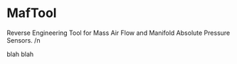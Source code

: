 # MafTool
Reverse Engineering Tool for Mass Air Flow and Manifold Absolute Pressure Sensors. /n

blah blah

